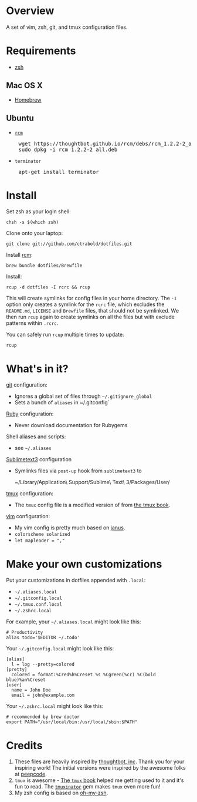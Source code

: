 # Overview

A set of vim, zsh, git, and tmux configuration files.


# Requirements

- [zsh](http://www.zsh.org/)

## Mac OS X

- [Homebrew](https://github.com/Homebrew/homebrew/wiki/Installation)

## Ubuntu

- [`rcm`](http://thoughtbot.github.io/rcm/)
<pre>
    wget https://thoughtbot.github.io/rcm/debs/rcm_1.2.2-2_all.deb
    sudo dpkg -i rcm_1.2.2-2_all.deb
</pre>
- `terminator`
<pre>
    apt-get install terminator
</pre>

# Install

Set zsh as your login shell:

    chsh -s $(which zsh)

Clone onto your laptop:

    git clone git://github.com/ctrabold/dotfiles.git

Install [rcm](https://github.com/thoughtbot/rcm):

    brew bundle dotfiles/Brewfile

Install:

    rcup -d dotfiles -I rcrc && rcup

This will create symlinks for config files in your home directory. The `-I`
option only creates a symlink for the `rcrc` file, which excludes the `README.md`, `LICENSE` and `Brewfile` files, that should not be symlinked.
We then run `rcup` again to create symlinks on all the files but with exclude patterns within `.rcrc`.

You can safely run `rcup` multiple times to update:

    rcup


# What's in it?

[git](http://git-scm.com/) configuration:

* Ignores a global set of files through `~/.gitignore_global`
* Sets a bunch of `aliases` in ~/.gitconfig`

[Ruby](https://www.ruby-lang.org/en/) configuration:

* Never download documentation for Rubygems

Shell aliases and scripts:

* see `~/.aliases`

[Sublimetext3]() configuration

* Symlinks files via `post-up` hook from `sublimetext3` to

    ~/Library/Application\ Support/Sublime\ Text\ 3/Packages/User/

[tmux](http://robots.thoughtbot.com/a-tmux-crash-course)
configuration:

* The `tmux` config file is a modified version of from [the tmux book](http://media.pragprog.com/titles/bhtmux/code/workflows/tmux.conf).

[vim](http://www.vim.org/) configuration:

* My vim config is pretty much based on [janus](https://github.com/carlhuda/janus).
* `colorscheme solarized`
* `let mapleader = ","`


# Make your own customizations

Put your customizations in dotfiles appended with `.local`:

* `~/.aliases.local`
* `~/.gitconfig.local`
* `~/.tmux.conf.local`
* `~/.zshrc.local`

For example, your `~/.aliases.local` might look like this:

    # Productivity
    alias todo='$EDITOR ~/.todo'

Your `~/.gitconfig.local` might look like this:

    [alias]
      l = log --pretty=colored
    [pretty]
      colored = format:%Cred%h%Creset %s %Cgreen(%cr) %C(bold blue)%an%Creset
    [user]
      name = John Doe
      email = john@example.com

Your `~/.zshrc.local` might look like this:

    # recommended by brew doctor
    export PATH="/usr/local/bin:/usr/local/sbin:$PATH"


# Credits

1. These files are heavily inspired by [thoughtbot, inc](http://thoughtbot.com/community). Thank you for your inspiring work!
The initial versions were inspired by the awesome folks at [peepcode](https://peepcode.com/products/advanced-command-line).
2. `tmux` is awesome - [The `tmux` book](http://pragprog.com/book/bhtmux/tmux) helped me getting used to it and it's fun to read.
The [`tmuxinator`](https://github.com/aziz/tmuxinator) gem makes `tmux` even more fun!
3. My zsh config is based on [oh-my-zsh](https://github.com/robbyrussell/oh-my-zsh).
